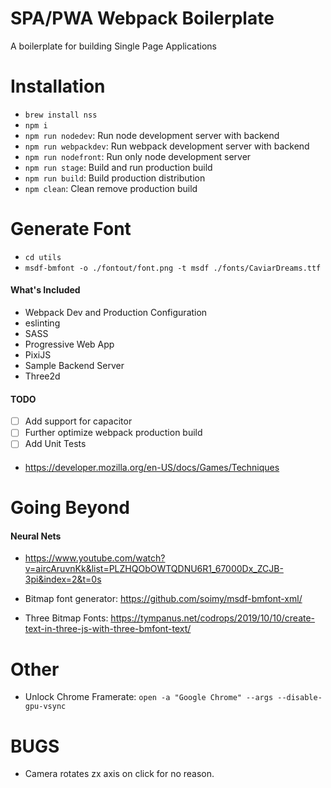 # SPA/PWA Webpack Boilerplate

A boilerplate for building Single Page Applications

# Installation
- `brew install nss`
- `npm i`
- `npm run nodedev`: Run node development server with backend
- `npm run webpackdev`: Run webpack development server with backend
- `npm run nodefront`: Run only node development server
- `npm run stage`: Build and run production build
- `npm run build`: Build production distribution
- `npm clean`: Clean remove production build

# Generate Font
- `cd utils`
- `msdf-bmfont -o ./fontout/font.png -t msdf ./fonts/CaviarDreams.ttf`

#### What's Included
- Webpack Dev and Production Configuration
- eslinting
- SASS
- Progressive Web App
- PixiJS
- Sample Backend Server
- Three2d

#### TODO
- [ ] Add support for capacitor
- [ ] Further optimize webpack production build
- [ ] Add Unit Tests

####
- https://developer.mozilla.org/en-US/docs/Games/Techniques

# Going Beyond

#### Neural Nets
- https://www.youtube.com/watch?v=aircAruvnKk&list=PLZHQObOWTQDNU6R1_67000Dx_ZCJB-3pi&index=2&t=0s

- Bitmap font generator: https://github.com/soimy/msdf-bmfont-xml/
- Three Bitmap Fonts: https://tympanus.net/codrops/2019/10/10/create-text-in-three-js-with-three-bmfont-text/

# Other
- Unlock Chrome Framerate: `open -a "Google Chrome" --args --disable-gpu-vsync`


# BUGS
- Camera rotates zx axis on click for no reason.